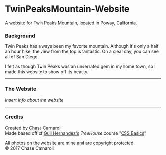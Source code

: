 # TwinPeaksMountain-Website
A website for Twin Peaks Mountain, located in Poway, California.

### Background
Twin Peaks has always been my favorite mountain.
Although it's only a half an hour hike, the view from the top is fantastic.
On a clear day, you can see all of San Diego.

I felt as though Twin Peaks was an underrated gem in my home town, so I made this website to show off its beauty.

---
### The Website
*Insert info about the website*

---
### Credits
Created by [Chase Carnaroli](https://www.linkedin.com/in/chase-carnaroli-5ba365141/)  
Made based off of [Guil Hernandez's](https://codepen.io/Guilh/) *TreeHouse* course "[CSS Basics](https://teamtreehouse.com/library/css-basics)"

All photos on the website are mine and are copyright protected.  
&copy; 2017 Chase Carnaroli
